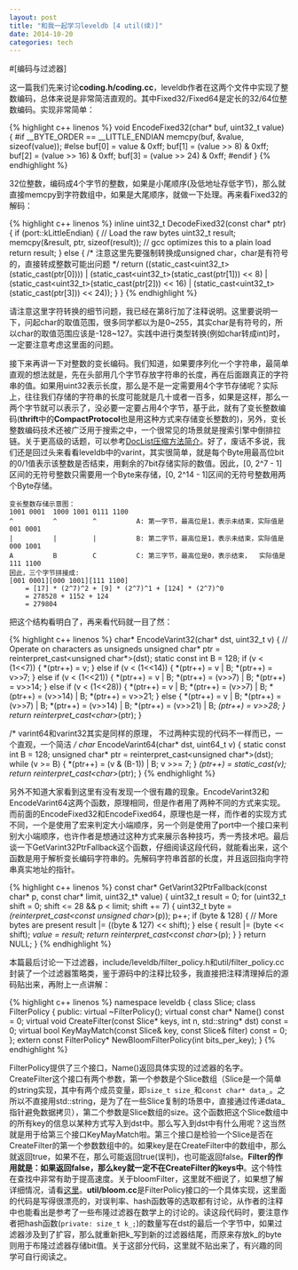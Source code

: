 ```yaml
---
layout: post
title: "和我一起学习leveldb [4 util(续)]"
date: 2014-10-20
categories: tech
---
```


#[编码与过滤器]

这一篇我们先来讨论**coding.h/coding.cc**，leveldb作者在这两个文件中实现了整数编码，总体来说是非常简洁直观的。其中Fixed32/Fixed64是定长的32/64位整数编码。实现非常简单：

{% highlight c++ linenos %}
void EncodeFixed32(char* buf, uint32_t value) {
#if __BYTE_ORDER == __LITTLE_ENDIAN
    memcpy(buf, &value, sizeof(value));
#else
    buf[0] = value & 0xff;
    buf[1] = (value >> 8) & 0xff;
    buf[2] = (value >> 16) & 0xff;
    buf[3] = (value >> 24) & 0xff;
#endif
}
{% endhighlight %}

32位整数，编码成4个字节的整数，如果是小尾顺序(及低地址存低字节)，那么就直接memcpy到字符数组中，如果是大尾顺序，就做一下处理。再来看Fixed32的解码：

{% highlight c++ linenos %}
inline uint32_t DecodeFixed32(const char* ptr) {
    if (port::kLittleEndian) {
        // Load the raw bytes
        uint32_t result;
        memcpy(&result, ptr, sizeof(result));  // gcc optimizes this to a plain load
        return result;
    } else {
        /* 注意这里先要强制转换成unsigned char，char是有符号的，直接转成整数可能出问题 */
        return ((static_cast<uint32_t>(static_cast<unsigned char>(ptr[0])))
                | (static_cast<uint32_t>(static_cast<unsigned char>(ptr[1])) << 8)
                | (static_cast<uint32_t>(static_cast<unsigned char>(ptr[2])) << 16)
                | (static_cast<uint32_t>(static_cast<unsigned char>(ptr[3])) << 24));
    }
}
{% endhighlight %}

请注意这里字符转换的细节问题，我已经在第8行加了注释说明。这里要说明一下，问起char的取值范围，很多同学都以为是0~255，其实char是有符号的，所以char的取值范围应该是-128~127。实践中进行类型转换(例如char转成int)时，一定要注意考虑这里面的问题。

接下来再讲一下对整数的变长编码。我们知道，如果要序列化一个字符串，最简单直观的想法就是，先在头部用几个字节存放字符串的长度，再在后面跟真正的字符串的值。如果用uint32表示长度，那么是不是一定需要用4个字节存储呢？实际上，往往我们存储的字符串的长度可能就是几十或者一百多，如果是这样，那么一两个字节就可以表示了，没必要一定要占用4个字节，基于此，就有了变长整数编码(**thrift**中的**CompactProtocol**也是用这种方式来存储变长整数的)，另外，变长整数编码技术还被广泛用于搜索之中，一个很常见的场景就是搜索引擎中倒排拉链。关于更高级的话题，可以参考[DocList压缩方法简介][doclist]。好了，废话不多说，我们还是回过头来看看leveldb中的varint，其实很简单，就是每个Byte用最高位bit的0/1值表示该整数是否结束，用剩余的7bit存储实际的数值。因此，[0, 2^7 - 1]区间的无符号整数只需要用一个Byte来存储，[0, 2^14 - 1]区间的无符号整数用两个Byte存储。

    变长整数存储示意图：
    1001 0001  1000 1001 0111 1100
    ^          ^         ^          A: 第一字节，最高位是1，表示未结束，实际值是 001 0001
    |          |         |          B: 第二字节，最高位是1，表示未结束，实际值是 000 1001
    A          B         C          C: 第三字节，最高位是0，表示结束，  实际值是 111 1100
    因此，三个字节拼接成: 
    [001 0001][000 1001][111 1100]
        = [17] * (2^7)^2 + [9] * (2^7)^1 + [124] * (2^7)^0
        = 278528 + 1152 + 124
        = 279804

把这个结构看明白了，再来看代码就一目了然：

{% highlight c++ linenos %}
char* EncodeVarint32(char* dst, uint32_t v) {
    // Operate on characters as unsigneds
    unsigned char* ptr = reinterpret_cast<unsigned char*>(dst);
    static const int B = 128;
    if (v < (1<<7)) {
        *(ptr++) = v;
    } else if (v < (1<<14)) {
        *(ptr++) = v | B;
        *(ptr++) = v>>7;
    } else if (v < (1<<21)) {
        *(ptr++) = v | B;
        *(ptr++) = (v>>7) | B;
        *(ptr++) = v>>14;
    } else if (v < (1<<28)) {
        *(ptr++) = v | B;
        *(ptr++) = (v>>7) | B;
        *(ptr++) = (v>>14) | B;
        *(ptr++) = v>>21;
    } else {
        *(ptr++) = v | B;
        *(ptr++) = (v>>7) | B;
        *(ptr++) = (v>>14) | B;
        *(ptr++) = (v>>21) | B;
        *(ptr++) = v>>28;
    }
    return reinterpret_cast<char*>(ptr);
}

/* varint64和varint32其实是同样的原理，
   不过两种实现的代码不一样而已，一个直观，一个简洁 */
char* EncodeVarint64(char* dst, uint64_t v) {
    static const int B = 128;
    unsigned char* ptr = reinterpret_cast<unsigned char*>(dst);
    while (v >= B) {
        *(ptr++) = (v & (B-1)) | B;
        v >>= 7;
    }
    *(ptr++) = static_cast<unsigned char>(v);
    return reinterpret_cast<char*>(ptr);
}
{% endhighlight %}

另外不知道大家看到这里有没有发现一个很有趣的现象。EncodeVarint32和EncodeVarint64这两个函数，原理相同，但是作者用了两种不同的方式来实现。而前面的EncodeFixed32和EncodeFixed64，原理也是一样，而作者的实现方式不同，一个是使用了宏来判定大小端顺序，另一个则是使用了port中一个接口来判别大小端顺序，也许作者是想通过这种方式来展示各种技巧，秀一秀技术吧。最后谈一下GetVarint32PtrFallback这个函数，仔细阅读这段代码，就能看出来，这个函数是用于解析变长编码字符串的。先解码字符串首部的长度，并且返回指向字符串真实地址的指针。

{% highlight c++ linenos %}
const char* GetVarint32PtrFallback(const char* p, const char* limit, uint32_t* value) {
    uint32_t result = 0;
    for (uint32_t shift = 0; shift <= 28 && p < limit; shift += 7) {
        uint32_t byte = *(reinterpret_cast<const unsigned char*>(p));
        p++;
        if (byte & 128) {
            // More bytes are present
            result |= ((byte & 127) << shift);
        } else {
            result |= (byte << shift);
            *value = result;
            return reinterpret_cast<const char*>(p);
        }
    }
    return NULL;
}
{% endhighlight %}

本篇最后讨论一下过滤器，include/leveldb/filter_policy.h和util/filter_policy.cc封装了一个过滤器策略类，鉴于源码中的注释比较多，我直接把注释清理掉后的源码贴出来，再附上一点讲解：

{% highlight c++ linenos %}
namespace leveldb {
    class Slice;
    class FilterPolicy {
        public:
            virtual ~FilterPolicy();
            virtual const char* Name() const = 0;
            virtual void CreateFilter(const Slice* keys, int n, std::string* dst) const = 0;
            virtual bool KeyMayMatch(const Slice& key, const Slice& filter) const = 0;
    };
    extern const FilterPolicy* NewBloomFilterPolicy(int bits_per_key);
}
{% endhighlight %}

FilterPolicy提供了三个接口，Name()返回具体实现的过滤器的名字。CreateFilter这个接口有两个参数，第一个参数是个Slice数组（Slice是一个简单的string实现，其中有两个成员变量，即`size_t size_`和`const char* data_`。之所以不直接用std::string，是为了在一些Slice复制的场景中，直接通过传递data_指针避免数据拷贝），第二个参数是Slice数组的size。这个函数把这个Slice数组中的所有key的信息以某种方式写入到dst中。那么写入到dst中有什么用呢？这当然就是用于给第三个接口KeyMayMatch啦。第三个接口是检验一个Slice是否在CreateFilter的第一个参数数组中的。如果key是在CreateFilter中的数组中，那么就返回true，如果不在，那么可能返回true(误判)，也可能返回false。**Filter的作用就是：如果返回false，那么key就一定不在CreateFilter的keys中**。这个特性在查找中非常有助于提高速度。关于bloomFilter，这里就不细说了，如果想了解详细情况，请看[这里][bloomFilter]。**util/bloom.cc**是FilterPolicy接口的一个具体实现，这里面的代码是写得很漂亮的，对误判率、hash函数等的选取都有讨论，从作者的注释中也能看出是参考了一些布隆过滤器在数学上的讨论的。读这段代码时，要注意作者把hash函数(`private: size_t k_;`)的数量写在dst的最后一个字节中，如果过滤器涉及到了扩容，那么就重新把k_写到新的过滤器结尾，而原来存放k_的byte则用于布隆过滤器存储bit值。关于这部分代码，这里就不贴出来了，有兴趣的同学可自行阅读之。

[doclist]: http://www.searchtb.com/2011/07/doclist-compress.html
[bloomFilter]: http://en.wikipedia.org/wiki/Bloom_filter

